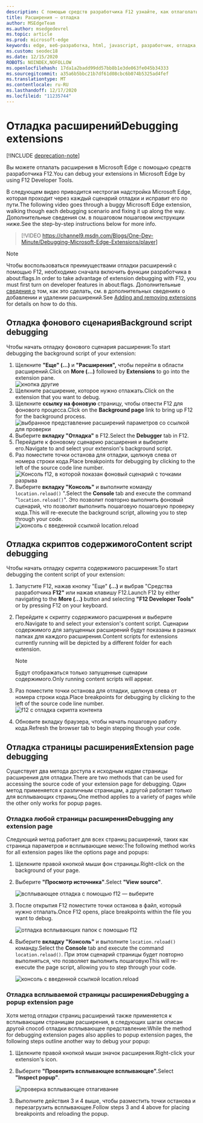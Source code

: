 ```yaml
---
description: С помощью средств разработчика F12 узнайте, как отлаголать фоновый сценарий расширения, скрипты содержимого и страницы расширений.
title: Расширения — отладка
author: MSEdgeTeam
ms.author: msedgedevrel
ms.topic: article
ms.prod: microsoft-edge
keywords: edge, веб-разработка, html, javascript, разработчик, отладка, отладка
ms.custom: seodec18
ms.date: 12/15/2020
ROBOTS: NOINDEX,NOFOLLOW
ms.openlocfilehash: 17da1a2badd99dd57bb8b1e3de063fe045b34333
ms.sourcegitcommit: a35a6b5bbc21b7df61d08cbc6b074b5325ad4fef
ms.translationtype: MT
ms.contentlocale: ru-RU
ms.lasthandoff: 12/17/2020
ms.locfileid: "11235744"
---
```

# <span data-ttu-id="7d937-104">Отладка расширений</span><span class="sxs-lookup"><span data-stu-id="7d937-104">Debugging extensions</span></span>  

[!INCLUDE [deprecation-note](../includes/deprecation-note.md)]  

<span data-ttu-id="7d937-105">Вы можете отлалать расширения в Microsoft Edge с помощью средств разработчика F12.</span><span class="sxs-lookup"><span data-stu-id="7d937-105">You can debug your extensions in Microsoft Edge by using F12 Developer Tools.</span></span>

<span data-ttu-id="7d937-106">В следующем видео приводится нестрогая надстройка Microsoft Edge, которая проходит через каждый сценарий отладки и исправит его по пути.</span><span class="sxs-lookup"><span data-stu-id="7d937-106">The following video goes through a buggy Microsoft Edge extension, walking though each debugging scenario and fixing it up along the way.</span></span> <span data-ttu-id="7d937-107">Дополнительные сведения см. в пошаговом пошаговом инструкции ниже.</span><span class="sxs-lookup"><span data-stu-id="7d937-107">See the step-by-step instructions below for more info.</span></span>

> [!VIDEO https://channel9.msdn.com/Blogs/One-Dev-Minute/Debugging-Microsoft-Edge-Extensions/player]


> [!NOTE]
> <span data-ttu-id="7d937-108">Чтобы воспользоваться преимуществами отладки расширений с помощью F12, необходимо сначала включить функции разработчика в about:flags.</span><span class="sxs-lookup"><span data-stu-id="7d937-108">In order to take advantage of extension debugging with F12, you must first turn on developer features in about:flags.</span></span> <span data-ttu-id="7d937-109">Дополнительные [сведения о](./adding-and-removing-extensions.md) том, как это сделать, см. в дополнительных сведениях о добавлении и удалении расширений.</span><span class="sxs-lookup"><span data-stu-id="7d937-109">See [Adding and removing extensions](./adding-and-removing-extensions.md) for details on how to do this.</span></span>


## <span data-ttu-id="7d937-110">Отладка фонового сценария</span><span class="sxs-lookup"><span data-stu-id="7d937-110">Background script debugging</span></span>
<span data-ttu-id="7d937-111">Чтобы начать отладку фонового сценария расширения:</span><span class="sxs-lookup"><span data-stu-id="7d937-111">To start debugging the background script of your extension:</span></span>

1. <span data-ttu-id="7d937-112">Щелкните **"Еще" (...)** и **"Расширения",** чтобы перейти в области расширений.</span><span class="sxs-lookup"><span data-stu-id="7d937-112">Click on **More (...)** followed by **Extensions** to go into the extension pane.</span></span>  
 ![кнопка другие](./../media/morebutton.png)
2. <span data-ttu-id="7d937-114">Щелкните расширение, которое нужно отлажать.</span><span class="sxs-lookup"><span data-stu-id="7d937-114">Click on the extension that you want to debug.</span></span>
3. <span data-ttu-id="7d937-115">Щелкните **ссылку на фоновую** страницу, чтобы отвести F12 для фонового процесса.</span><span class="sxs-lookup"><span data-stu-id="7d937-115">Click on the **Background page** link to bring up F12 for the background process.</span></span>  
 ![выбранное представление расширений параметров со ссылкой для проверки](./../media/debug-inspect.png)
4. <span data-ttu-id="7d937-117">Выберите **вкладку "Отладка"** в F12.</span><span class="sxs-lookup"><span data-stu-id="7d937-117">Select the **Debugger** tab in F12.</span></span>
5. <span data-ttu-id="7d937-118">Перейдите к фоновому сценарию расширения и выберите его.</span><span class="sxs-lookup"><span data-stu-id="7d937-118">Navigate to and select your extension's background script.</span></span>
6. <span data-ttu-id="7d937-119">Раз поместите точки останова для отладки, щелкнув слева от номера строки кода.</span><span class="sxs-lookup"><span data-stu-id="7d937-119">Place breakpoints for debugging by clicking to the left of the source code line number.</span></span>  
 ![Консоль f12, в которой показан фоновый сценарий с точками разрыва](./../media/debug-f12-background.png)
7. <span data-ttu-id="7d937-121">Выберите **вкладку "Консоль"** и выполните команду `location.reload()` ".</span><span class="sxs-lookup"><span data-stu-id="7d937-121">Select the **Console** tab and execute the command "`location.reload()`".</span></span> <span data-ttu-id="7d937-122">Это позволит повторно выполнить фоновый сценарий, что позволит выполнить пошаговую пошаговую проверку кода.</span><span class="sxs-lookup"><span data-stu-id="7d937-122">This will re-execute the background script, allowing you to step through your code.</span></span>  
 ![консоль с введенной ссылкой location.reload](./../media/debug-f12-background-console.png)


## <span data-ttu-id="7d937-124">Отладка скриптов содержимого</span><span class="sxs-lookup"><span data-stu-id="7d937-124">Content script debugging</span></span>
<span data-ttu-id="7d937-125">Чтобы начать отладку скрипта содержимого расширения:</span><span class="sxs-lookup"><span data-stu-id="7d937-125">To start debugging the content script of your extension:</span></span>

1. <span data-ttu-id="7d937-126">Запустите F12, нажав кнопку "Еще" **(...)** и выбрав "Средства разработчика **F12"** или нажав клавишу F12.</span><span class="sxs-lookup"><span data-stu-id="7d937-126">Launch F12 by either navigating to the **More (...)** button and selecting **"F12 Developer Tools"** or by pressing F12 on your keyboard.</span></span>
2. <span data-ttu-id="7d937-127">Перейдите к скрипту содержимого расширения и выберите его.</span><span class="sxs-lookup"><span data-stu-id="7d937-127">Navigate to and select your extension's content script.</span></span> <span data-ttu-id="7d937-128">Сценарии содержимого для запущенных расширений будут показаны в разных папках для каждого расширения.</span><span class="sxs-lookup"><span data-stu-id="7d937-128">Content scripts for extensions currently running will be depicted by a different folder for each extension.</span></span>

    > [!NOTE]
    > <span data-ttu-id="7d937-129">Будут отображаться только запущенные сценарии содержимого.</span><span class="sxs-lookup"><span data-stu-id="7d937-129">Only running content scripts will appear.</span></span>

3. <span data-ttu-id="7d937-130">Раз поместите точки останова для отладки, щелкнув слева от номера строки кода.</span><span class="sxs-lookup"><span data-stu-id="7d937-130">Place breakpoints for debugging by clicking to the left of the source code line number.</span></span>  
 ![f12 с отладка скрипта контента](./../media/debug-content-f12.png)
4. <span data-ttu-id="7d937-132">Обновите вкладку браузера, чтобы начать пошаговую работу кода.</span><span class="sxs-lookup"><span data-stu-id="7d937-132">Refresh the browser tab to begin stepping though your code.</span></span>




## <span data-ttu-id="7d937-133">Отладка страницы расширения</span><span class="sxs-lookup"><span data-stu-id="7d937-133">Extension page debugging</span></span>

<span data-ttu-id="7d937-134">Существует два метода доступа к исходным кодам страницы расширения для отладки.</span><span class="sxs-lookup"><span data-stu-id="7d937-134">There are two methods that can be used for accessing the source code of your extension page for debugging.</span></span> <span data-ttu-id="7d937-135">Один метод применяется к различным страницам, а другой работает только для всплывающих страниц.</span><span class="sxs-lookup"><span data-stu-id="7d937-135">One method applies to a variety of pages while the other only works for popup pages.</span></span>

### <span data-ttu-id="7d937-136">Отладка любой страницы расширения</span><span class="sxs-lookup"><span data-stu-id="7d937-136">Debugging any extension page</span></span>
<span data-ttu-id="7d937-137">Следующий метод работает для всех страниц расширений, таких как страница параметров и всплывающие меню:</span><span class="sxs-lookup"><span data-stu-id="7d937-137">The following method works for all extension pages like the options page and popups:</span></span>


1. <span data-ttu-id="7d937-138">Щелкните правой кнопкой мыши фон страницы.</span><span class="sxs-lookup"><span data-stu-id="7d937-138">Right-click on the background of your page.</span></span>
2. <span data-ttu-id="7d937-139">Выберите **"Просмотр источника"**.</span><span class="sxs-lookup"><span data-stu-id="7d937-139">Select **"View source"**.</span></span>

   ![всплывающее отладка с помощью f12 — выберите](./../media/debug-popup-select.png)

3. <span data-ttu-id="7d937-141">После открытия F12 поместите точки останова в файл, который нужно отлалать.</span><span class="sxs-lookup"><span data-stu-id="7d937-141">Once F12 opens, place breakpoints within the file you want to debug.</span></span>

   ![отладка всплывающих папок с помощью f12](./../media/debug-popup-f12.png)
4. <span data-ttu-id="7d937-143">Выберите **вкладку "Консоль"** и выполните `location.reload()` команду.</span><span class="sxs-lookup"><span data-stu-id="7d937-143">Select the **Console** tab and execute the command `location.reload()`.</span></span> <span data-ttu-id="7d937-144">При этом сценарий страницы будет повторно выполняться, что позволяет выполнить пошаговую</span><span class="sxs-lookup"><span data-stu-id="7d937-144">This will re-execute the page script, allowing you to step through your code.</span></span>  

   ![консоль с введенной ссылкой location.reload](./../media/debug-f12-background-console.png)

### <span data-ttu-id="7d937-146">Отладка всплываемой страницы расширения</span><span class="sxs-lookup"><span data-stu-id="7d937-146">Debugging a popup extension page</span></span>
<span data-ttu-id="7d937-147">Хотя метод отладки страниц расширений также применяется к всплывающим страницам расширения, в следующих шагах описан другой способ отладки всплывающее представление:</span><span class="sxs-lookup"><span data-stu-id="7d937-147">While the method for debugging extension pages also applies to popup extension pages, the following steps outline another way to debug your popup:</span></span>

1. <span data-ttu-id="7d937-148">Щелкните правой кнопкой мыши значок расширения.</span><span class="sxs-lookup"><span data-stu-id="7d937-148">Right-click your extension's icon.</span></span>
2. <span data-ttu-id="7d937-149">Выберите **"Проверить всплывающее всплывающее".**</span><span class="sxs-lookup"><span data-stu-id="7d937-149">Select **"Inspect popup"**.</span></span>

   ![проверка всплывающее отлагивание](./../media/debug-popup-inspect.png)
3. <span data-ttu-id="7d937-151">Выполните действия 3 и 4 выше, чтобы разместить точки останова и перезагрузить всплывающее.</span><span class="sxs-lookup"><span data-stu-id="7d937-151">Follow steps 3 and 4 above for placing breakpoints and reloading the popup.</span></span>
